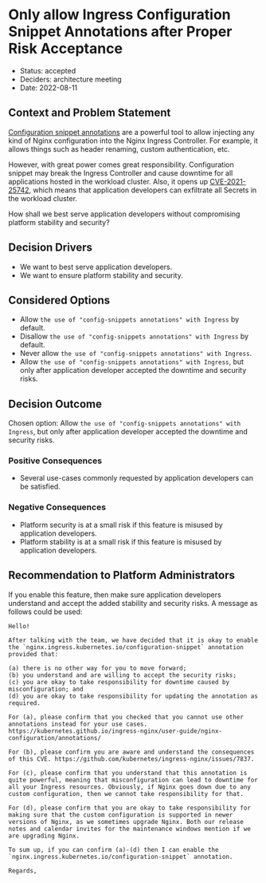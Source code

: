# Only allow Ingress Configuration Snippet Annotations after Proper Risk Acceptance

* Status: accepted
* Deciders: architecture meeting
* Date: 2022-08-11

## Context and Problem Statement

[Configuration snippet annotations](https://kubernetes.github.io/ingress-nginx/user-guide/nginx-configuration/annotations/#configuration-snippet) are a powerful tool to allow injecting any kind of Nginx configuration into the Nginx Ingress Controller. For example, it allows things such as header renaming, custom authentication, etc.

However, with great power comes great responsibility. Configuration snippet may break the Ingress Controller and cause downtime for all applications hosted in the workload cluster. Also, it opens up [CVE-2021-25742](https://github.com/kubernetes/ingress-nginx/issues/7837), which means that application developers can exfiltrate all Secrets in the workload cluster.

How shall we best serve application developers without compromising platform stability and security?

## Decision Drivers

* We want to best serve application developers.
* We want to ensure platform stability and security.

## Considered Options

* Allow `the use of "config-snippets annotations" with Ingress` by default.
* Disallow `the use of "config-snippets annotations" with Ingress` by default.
* Never allow `the use of "config-snippets annotations" with Ingress`.
* Allow `the use of "config-snippets annotations" with Ingress`, but only after application developer accepted the downtime and security risks.

## Decision Outcome

Chosen option: Allow `the use of "config-snippets annotations" with Ingress`, but only after application developer accepted the downtime and security risks.

### Positive Consequences

* Several use-cases commonly requested by application developers can be satisfied.

### Negative Consequences

* Platform security is at a small risk if this feature is misused by application developers.
* Platform stability is at a small risk if this feature is misused by application developers.

## Recommendation to Platform Administrators

If you enable this feature, then make sure application developers understand and accept the added stability and security risks. A message as follows could be used:
```
Hello!

After talking with the team, we have decided that it is okay to enable the `nginx.ingress.kubernetes.io/configuration-snippet` annotation provided that:

(a) there is no other way for you to move forward;
(b) you understand and are willing to accept the security risks;
(c) you are okay to take responsibility for downtime caused by misconfiguration; and
(d) you are okay to take responsibility for updating the annotation as required.

For (a), please confirm that you checked that you cannot use other annotations instead for your use cases. https://kubernetes.github.io/ingress-nginx/user-guide/nginx-configuration/annotations/

For (b), please confirm you are aware and understand the consequences of this CVE. https://github.com/kubernetes/ingress-nginx/issues/7837.

For (c), please confirm that you understand that this annotation is quite powerful, meaning that misconfiguration can lead to downtime for all your Ingress resources. Obviously, if Nginx goes down due to any custom configuration, then we cannot take responsibility for that.

For (d), please confirm that you are okay to take responsibility for making sure that the custom configuration is supported in newer versions of Nginx, as we sometimes upgrade Nginx. Both our release notes and calendar invites for the maintenance windows mention if we are upgrading Nginx.

To sum up, if you can confirm (a)-(d) then I can enable the `nginx.ingress.kubernetes.io/configuration-snippet` annotation.

Regards,
```
